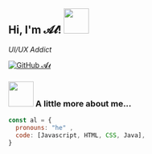 <h2> Hi, I'm 𝓐𝓵! <img src="https://media.giphy.com/media/mGcNjsfWAjY5AEZNw6/giphy.gif" width="50"></h2>
<p><em>UI/UX Addict</em></p>

[![GitHub 𝓐𝓵](https://img.shields.io/github/followers/alifimn?label=follow&style=social)](https://github.com/alifimn)


### <img src="https://media.giphy.com/media/VgCDAzcKvsR6OM0uWg/giphy.gif" width="50"> A little more about me...  

```javascript
const al = {
  pronouns: "he" ,
  code: [Javascript, HTML, CSS, Java],
}
